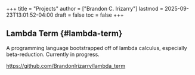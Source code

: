 +++
title = "Projects"
author = ["Brandon C. Irizarry"]
lastmod = 2025-09-23T13:01:52-04:00
draft = false
toc = false
+++

## Lambda Term {#lambda-term}

A programming language bootstrapped off of lambda calculus,
especially beta-reduction. Currently in progress.

<https://github.com/BrandonIrizarry/lambda_term>
